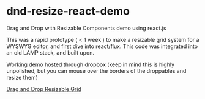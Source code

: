 # dnd-resize-react-demo
Drag and Drop with Resizable Components demo using react.js

This was a rapid prototype ( < 1 week ) to make a resizable grid system for a WYSWYG editor, and first dive into react/flux. 
This code was integrated into an old LAMP stack, and built upon. 

Working demo hosted through dropbox (keep in mind this is highly unpolished, but you can mouse over the borders of the droppables and resize them)

[Drag and Drop Resizable Grid](https://dl.dropboxusercontent.com/u/33477356/workxpress/DnDReact/index.html)
